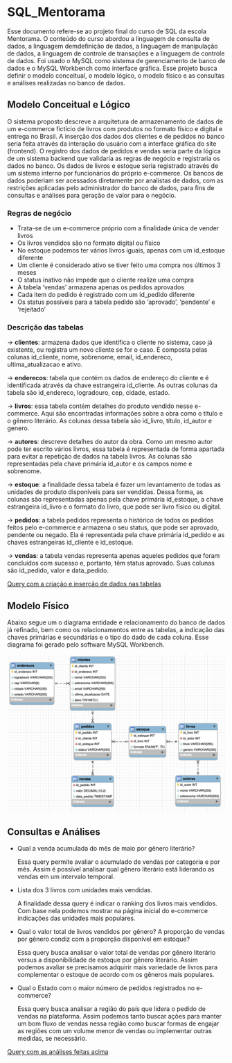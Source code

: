 # SQL_Mentorama

Esse documento refere-se ao projeto final do curso de SQL da escola Mentorama.
O conteúdo do curso abordou a linguagem de consulta de dados, a linguagem demdefinição de dados, a linguagem de manipulação de dados, a linguagem de controle de transações e a linguagem de controle de dados. 
Foi usado o MySQL como sistema de gerenciamento de banco de dados e o MySQL Workbench como interface gráfica.
Esse projeto busca definir o modelo conceitual, o modelo lógico, o modelo físico e as consultas e análises realizadas no banco de dados.

## Modelo Conceitual e Lógico

O sistema proposto descreve a arquitetura de armazenamento de dados de um e-commerce fictício de livros com produtos no formato físico e digital e entrega no Brasil. A inserção dos dados dos clientes e de pedidos no banco seria feita através da interação do usuário com a interface gráfica do site (frontend). O registro dos dados de pedidos e vendas seria parte da lógica de um sistema backend que validaria as regras de negócio e registraria os dados no banco. Os dados de livros e estoque seria registrado através de um sistema interno por funcionários do próprio e-commerce. Os bancos de dados poderiam ser acessados diretamente por analistas de dados, com as restrições aplicadas pelo administrador do banco de dados, para fins de consultas e análises para geração de valor para o negócio.

### Regras de negócio

- Trata-se de um e-commerce próprio com a finalidade única de vender livros
- Os livros vendidos são no formato digital ou físico
- No estoque podemos ter vários livros iguais, apenas com um id_estoque diferente
- Um cliente é considerado ativo se tiver feito uma compra nos últimos 3 meses
- O status inativo não impede que o cliente realize uma compra
- A tabela ‘vendas’ armazena apenas os pedidos aprovados
- Cada item do pedido é registrado com um id_pedido diferente
- Os status possíveis para a tabela pedido são ‘aprovado’, ‘pendente’ e ‘rejeitado’

### Descrição das tabelas

→ **clientes**: armazena dados que identifica o cliente no sistema, caso já existente, ou registra um novo cliente se for o caso. É composta pelas colunas id_cliente, nome, sobrenome, email, id_endereco, ultima_atualizacao e ativo. 

→ **enderecos**: tabela que contém os dados de endereço do cliente e é identificada através da chave estrangeira id_cliente. As outras colunas da tabela são id_endereco, logradouro, cep, cidade, estado.

→ **livros**: essa tabela contém detalhes do produto vendido nesse e-commerce. Aqui são encontradas informações sobre a obra como o título e o gênero literário. As colunas dessa tabela são id_livro, título, id_autor e genero. 

→ **autores**: descreve detalhes do autor da obra. Como um mesmo autor pode ter escrito vários livros, essa tabela é representada de forma apartada para evitar a repetição de dados na tabela livros. As colunas são representadas pela chave primária id_autor e os campos nome e sobrenome.

→ **estoque**: a finalidade dessa tabela é fazer um levantamento de todas as unidades de produto disponíveis para ser vendidas. Dessa forma, as colunas são representadas apenas pela chave primária id_estoque, a chave estrangeira id_livro e o formato do livro, que pode ser livro físico ou digital.

→ **pedidos**: a tabela pedidos representa o histórico de todos os pedidos feitos pelo e-commerce e armazena o seu status, que pode ser aprovado, pendente ou negado. Ela é representada pela chave primária id_pedido e as chaves estrangeiras id_cliente e id_estoque.

→ **vendas**: a tabela vendas representa apenas aqueles pedidos que foram concluídos com sucesso e, portanto, têm status aprovado. Suas colunas são id_pedido, valor e data_pedido.

[Query com a criação e inserção de dados nas tabelas](https://github.com/ynaraoliveira/SQL_Mentorama/blob/main/definicao.sql)

## Modelo Físico

Abaixo segue um o diagrama entidade e relacionamento do banco de dados já refinado, bem como os relacionamentos entre as tabelas, a indicação das chaves primárias e secundárias e o tipo do dado de cada coluna. Esse diagrama foi gerado pelo software MySQL Workbench.

![](https://github.com/ynaraoliveira/SQL_Mentorama/blob/main/diagrama.png)

## Consultas e Análises

- Qual a venda acumulada do mês de maio por gênero literário?
    
    Essa query permite avaliar o acumulado de vendas por categoria e por mês. Assim é possível analisar qual gênero literário está liderando as vendas em um intervalo temporal.
    
- Lista dos 3 livros com unidades mais vendidas.
    
    A finalidade dessa query é indicar o ranking dos livros mais vendidos. Com base nela podemos mostrar na página inicial do e-commerce indicações das unidades mais populares.
    
- Qual o valor total de livros vendidos por gênero? A proporção de vendas por gênero condiz com a proporção disponível em estoque?
    
    Essa query busca analisar o valor total de vendas por gênero literário versus a disponibilidade de estoque por gênero literário. Assim podemos avaliar se precisamos adquirir mais variedade de livros para complementar o estoque de acordo com os gêneros mais populares.
    
- Qual o Estado com o maior número de pedidos registrados no e-commerce?
    
    Essa query busca analisar a região do país que lidera o pedido de vendas na plataforma. Assim podemos tanto buscar ações para manter um bom fluxo de vendas nessa região como buscar formas de engajar as regiões com um volume menor de vendas ou implementar outras medidas, se necessário.

[Query com as análises feitas acima](https://github.com/ynaraoliveira/SQL_Mentorama/blob/main/analise.sql)
